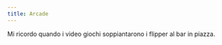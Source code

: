 ```yaml
---
title: Arcade
---
```

<span class="newthought">Mi ricordo</span> quando i video giochi soppiantarono i flipper al bar in piazza.